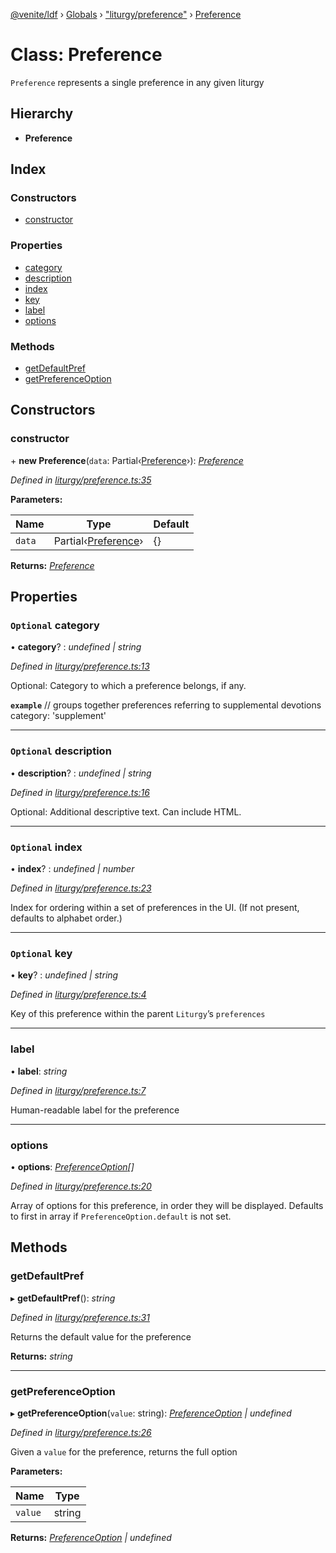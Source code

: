 [@venite/ldf](../README.md) › [Globals](../globals.md) › ["liturgy/preference"](../modules/_liturgy_preference_.md) › [Preference](_liturgy_preference_.preference.md)

# Class: Preference

`Preference` represents a single preference in any given liturgy

## Hierarchy

* **Preference**

## Index

### Constructors

* [constructor](_liturgy_preference_.preference.md#constructor)

### Properties

* [category](_liturgy_preference_.preference.md#optional-category)
* [description](_liturgy_preference_.preference.md#optional-description)
* [index](_liturgy_preference_.preference.md#optional-index)
* [key](_liturgy_preference_.preference.md#optional-key)
* [label](_liturgy_preference_.preference.md#label)
* [options](_liturgy_preference_.preference.md#options)

### Methods

* [getDefaultPref](_liturgy_preference_.preference.md#getdefaultpref)
* [getPreferenceOption](_liturgy_preference_.preference.md#getpreferenceoption)

## Constructors

###  constructor

\+ **new Preference**(`data`: Partial‹[Preference](_liturgy_preference_.preference.md)›): *[Preference](_liturgy_preference_.preference.md)*

*Defined in [liturgy/preference.ts:35](https://github.com/gbj/venite/blob/9a9b0f6b/ldf/src/liturgy/preference.ts#L35)*

**Parameters:**

Name | Type | Default |
------ | ------ | ------ |
`data` | Partial‹[Preference](_liturgy_preference_.preference.md)› | {} |

**Returns:** *[Preference](_liturgy_preference_.preference.md)*

## Properties

### `Optional` category

• **category**? : *undefined | string*

*Defined in [liturgy/preference.ts:13](https://github.com/gbj/venite/blob/9a9b0f6b/ldf/src/liturgy/preference.ts#L13)*

Optional: Category to which a preference belongs, if any.

**`example`** 
// groups together preferences referring to supplemental devotions
category: 'supplement'

___

### `Optional` description

• **description**? : *undefined | string*

*Defined in [liturgy/preference.ts:16](https://github.com/gbj/venite/blob/9a9b0f6b/ldf/src/liturgy/preference.ts#L16)*

Optional: Additional descriptive text. Can include HTML.

___

### `Optional` index

• **index**? : *undefined | number*

*Defined in [liturgy/preference.ts:23](https://github.com/gbj/venite/blob/9a9b0f6b/ldf/src/liturgy/preference.ts#L23)*

Index for ordering within a set of preferences in the UI. (If not present, defaults to alphabet order.)

___

### `Optional` key

• **key**? : *undefined | string*

*Defined in [liturgy/preference.ts:4](https://github.com/gbj/venite/blob/9a9b0f6b/ldf/src/liturgy/preference.ts#L4)*

Key of this preference within the parent `Liturgy`’s `preferences`

___

###  label

• **label**: *string*

*Defined in [liturgy/preference.ts:7](https://github.com/gbj/venite/blob/9a9b0f6b/ldf/src/liturgy/preference.ts#L7)*

Human-readable label for the preference

___

###  options

• **options**: *[PreferenceOption](_liturgy_preference_.preferenceoption.md)[]*

*Defined in [liturgy/preference.ts:20](https://github.com/gbj/venite/blob/9a9b0f6b/ldf/src/liturgy/preference.ts#L20)*

Array of options for this preference, in order they will be displayed.
Defaults to first in array if `PreferenceOption.default` is not set.

## Methods

###  getDefaultPref

▸ **getDefaultPref**(): *string*

*Defined in [liturgy/preference.ts:31](https://github.com/gbj/venite/blob/9a9b0f6b/ldf/src/liturgy/preference.ts#L31)*

Returns the default value for the preference

**Returns:** *string*

___

###  getPreferenceOption

▸ **getPreferenceOption**(`value`: string): *[PreferenceOption](_liturgy_preference_.preferenceoption.md) | undefined*

*Defined in [liturgy/preference.ts:26](https://github.com/gbj/venite/blob/9a9b0f6b/ldf/src/liturgy/preference.ts#L26)*

Given a `value` for the preference, returns the full option

**Parameters:**

Name | Type |
------ | ------ |
`value` | string |

**Returns:** *[PreferenceOption](_liturgy_preference_.preferenceoption.md) | undefined*
